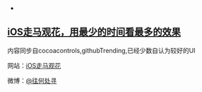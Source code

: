 
-
[iOS走马观花，用最少的时间看最多的效果](http://ios.b2mp.cn)
--
内容同步自cocoacontrols,githubTrending,已经少数自认为较好的UI

网站：[iOS走马观花](http://ios.b2mp.cn)

微博：[@往何处寻](http://weibo.com/helou)


